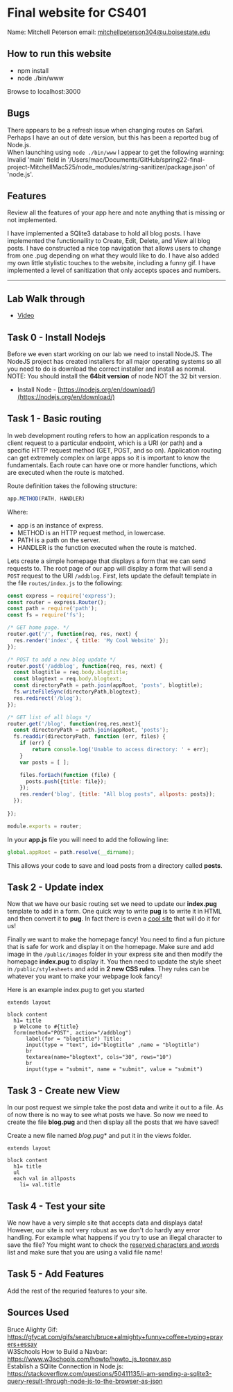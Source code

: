 # Final website for CS401

Name: Mitchell Peterson
email: mitchellpeterson304@u.boisestate.edu

## How to run this website

- npm install
- node ./bin/www

Browse to localhost:3000

## Bugs

There appears to be a refresh issue when changing routes on Safari. Perhaps I have an out of date version, but this has been a reported bug of Node.js.  
When launching using `node ./bin/www` I appear to get the following warning: Invalid 'main' field in '/Users/mac/Documents/GitHub/spring22-final-project-MitchellMac525/node_modules/string-sanitizer/package.json' of 'node.js'.

## Features

Review all the features of your app here and note anything that is missing or
not implemented.

I have implemented a SQlite3 database to hold all blog posts.
I have implemented the functionaility to Create, Edit, Delete, and View all blog posts. 
I have constructed a nice top navigation that allows users to change from one .pug depending on what they would like to do.
I have also added my own little stylistic touches to the website, including a funny gif.
I have implemented a level of sanitization that only accepts spaces and numbers.
**********************************************************************************

## Lab Walk through

- [Video](https://youtu.be/225U5tRswEw)

## Task 0 - Install Nodejs

Before we even start working on our lab we need to install NodeJS. The NodeJS project has created
installers for all major operating systems so all you need to do is download the correct installer
and install as normal. NOTE: You should install the **64bit version** of node NOT the 32 bit
version. 

- Install Node - [https://nodejs.org/en/download/](https://nodejs.org/en/download/)


## Task 1 - Basic routing

In web development routing refers to how an application responds to a client request to a particular
endpoint, which is a URI (or path) and a specific HTTP request method (GET, POST, and so on).
Application routing can get extremely complex on large apps so it is important to know the
fundamentals. Each route can have one or more handler functions, which are executed when the route
is matched.

Route definition takes the following structure:

```javascript
app.METHOD(PATH, HANDLER)
```

Where:

- app is an instance of express.
- METHOD is an HTTP request method, in lowercase.
- PATH is a path on the server.
- HANDLER is the function executed when the route is matched.


Lets create a simple homepage that displays a form that we can send requests to. The root page of
our app will display a form that will send a `POST` request to the URI `/addblog`. First, lets
update the default template in the file `routes/index.js` to the following:


```javascript
const express = require('express');
const router = express.Router();
const path = require('path');
const fs = require('fs');

/* GET home page. */
router.get('/', function(req, res, next) {
  res.render('index', { title: 'My Cool Website' });
});

/* POST to add a new blog update */
router.post('/addblog', function(req, res, next) {
  const blogtitle = req.body.blogtitle;
  const blogtext = req.body.blogtext;
  const directoryPath = path.join(appRoot, 'posts', blogtitle);
  fs.writeFileSync(directoryPath,blogtext);
  res.redirect('/blog');
});

/* GET list of all blogs */
router.get('/blog', function(req,res,next){
  const directoryPath = path.join(appRoot, 'posts');
  fs.readdir(directoryPath, function (err, files) {
    if (err) {
        return console.log('Unable to access directory: ' + err);
    }
    var posts = [ ];

    files.forEach(function (file) {
      posts.push({title: file});
    });
    res.render('blog', {title: "All blog posts", allposts: posts});
  });
  
}); 

module.exports = router;
```

In your **app.js** file you will need to add the following line:

```javascript
global.appRoot = path.resolve(__dirname);
```

This allows your code to save and load posts from a directory called **posts**.

## Task 2 - Update index

Now that we have our basic routing set we need to update our **index.pug** template to add in a
form. One quick way to write **pug** is to write it in HTML and then convert it to **pug**. In
fact there is even a [cool site](https://html2jade.org/) that will do it for us!

Finally we want to make the homepage fancy! You need to find a fun picture that is safe for work and
display it on the homepage. Make sure and add image in the `/public/images` folder in your express
site and then modify the homepage **index.pug** to display it. You then need to update the style
sheet in `/public/stylesheets` and add in **2 new CSS rules**. They rules can be whatever you want
to make your webpage look fancy!

Here is an example index.pug to get you started

```pug
extends layout

block content
  h1= title
  p Welcome to #{title}
  form(method="POST", action="/addblog")
      label(for = "blogtitle") Title:
      input(type = "text", id="blogtitle" ,name = "blogtitle")
      br
      textarea(name="blogtext", cols="30", rows="10") 
      br
      input(type = "submit", name = "submit", value = "submit")
```

## Task 3 - Create new View

In our post request we simple take the post data and write it out to a file. As of now there is no
way to see what posts we have. So now we need to create the file **blog.pug** and then display all
the posts that we have saved!

Create a new file named *blog.pug** and put it in the views folder.

```pug
extends layout

block content
  h1= title
  ul
  each val in allposts
    li= val.title
```

## Task 4 - Test your site

We now have a very simple site that accepts data and displays data! However, our site is not very
robust as we don't do hardly any error handling. For example what happens if you try to use an
illegal character to save the file? You might want to check the [reserved characters and
words](https://en.wikipedia.org/wiki/Filename#Reserved_characters_and_words) list and make sure
that you are using a valid file name!

## Task 5 - Add Features

Add the rest of the requried features to your site.


## Sources Used
Bruce Alighty Gif: https://gfycat.com/gifs/search/bruce+almighty+funny+coffee+typing+prayers+essay   
W3Schools How to Build a Navbar: https://www.w3schools.com/howto/howto_js_topnav.asp   
Establish a SQlite Connection in Node.js: https://stackoverflow.com/questions/50411135/i-am-sending-a-sqlite3-query-result-through-node-js-to-the-browser-as-json  
